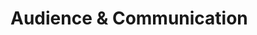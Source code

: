 # Audience & Communication

<!--

  an empty folder for your team to prepare the third phase of the project
    you might use it for
    - user personas
    - stakeholder interview notes
    - slideshow drafts
    - data visualizations
    - ... whatever is helpful!

  the contents of this folder will not be graded, it's just for you

-->
